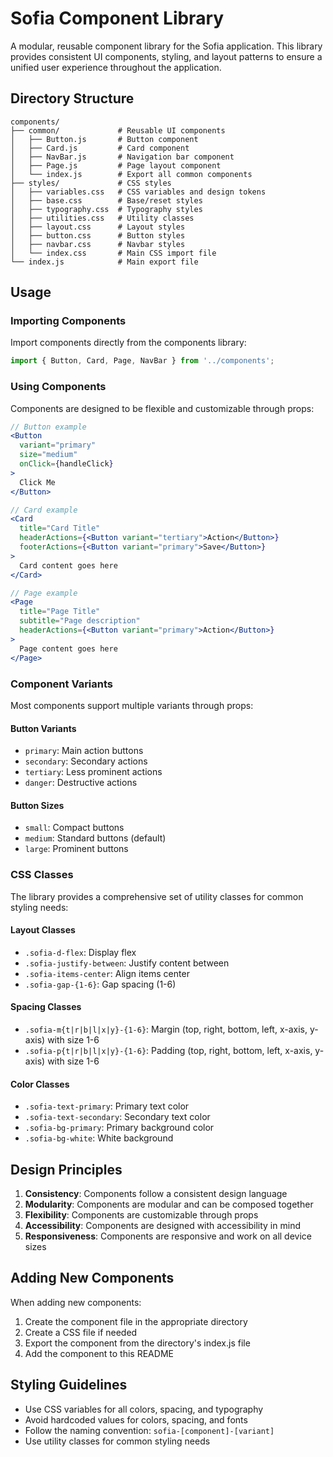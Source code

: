 # Sofia Component Library

A modular, reusable component library for the Sofia application. This library provides consistent UI components, styling, and layout patterns to ensure a unified user experience throughout the application.

## Directory Structure

```
components/
├── common/             # Reusable UI components
│   ├── Button.js       # Button component
│   ├── Card.js         # Card component
│   ├── NavBar.js       # Navigation bar component
│   ├── Page.js         # Page layout component
│   └── index.js        # Export all common components
├── styles/             # CSS styles
│   ├── variables.css   # CSS variables and design tokens
│   ├── base.css        # Base/reset styles
│   ├── typography.css  # Typography styles
│   ├── utilities.css   # Utility classes
│   ├── layout.css      # Layout styles
│   ├── button.css      # Button styles
│   ├── navbar.css      # Navbar styles
│   └── index.css       # Main CSS import file
└── index.js            # Main export file
```

## Usage

### Importing Components

Import components directly from the components library:

```jsx
import { Button, Card, Page, NavBar } from '../components';
```

### Using Components

Components are designed to be flexible and customizable through props:

```jsx
// Button example
<Button 
  variant="primary" 
  size="medium" 
  onClick={handleClick}
>
  Click Me
</Button>

// Card example
<Card
  title="Card Title"
  headerActions={<Button variant="tertiary">Action</Button>}
  footerActions={<Button variant="primary">Save</Button>}
>
  Card content goes here
</Card>

// Page example
<Page
  title="Page Title"
  subtitle="Page description"
  headerActions={<Button variant="primary">Action</Button>}
>
  Page content goes here
</Page>
```

### Component Variants

Most components support multiple variants through props:

#### Button Variants

- `primary`: Main action buttons
- `secondary`: Secondary actions
- `tertiary`: Less prominent actions
- `danger`: Destructive actions

#### Button Sizes

- `small`: Compact buttons
- `medium`: Standard buttons (default)
- `large`: Prominent buttons

### CSS Classes

The library provides a comprehensive set of utility classes for common styling needs:

#### Layout Classes

- `.sofia-d-flex`: Display flex
- `.sofia-justify-between`: Justify content between
- `.sofia-items-center`: Align items center
- `.sofia-gap-{1-6}`: Gap spacing (1-6)

#### Spacing Classes

- `.sofia-m{t|r|b|l|x|y}-{1-6}`: Margin (top, right, bottom, left, x-axis, y-axis) with size 1-6
- `.sofia-p{t|r|b|l|x|y}-{1-6}`: Padding (top, right, bottom, left, x-axis, y-axis) with size 1-6

#### Color Classes

- `.sofia-text-primary`: Primary text color
- `.sofia-text-secondary`: Secondary text color
- `.sofia-bg-primary`: Primary background color
- `.sofia-bg-white`: White background

## Design Principles

1. **Consistency**: Components follow a consistent design language
2. **Modularity**: Components are modular and can be composed together
3. **Flexibility**: Components are customizable through props
4. **Accessibility**: Components are designed with accessibility in mind
5. **Responsiveness**: Components are responsive and work on all device sizes

## Adding New Components

When adding new components:

1. Create the component file in the appropriate directory
2. Create a CSS file if needed
3. Export the component from the directory's index.js file
4. Add the component to this README

## Styling Guidelines

- Use CSS variables for all colors, spacing, and typography
- Avoid hardcoded values for colors, spacing, and fonts
- Follow the naming convention: `sofia-[component]-[variant]`
- Use utility classes for common styling needs 